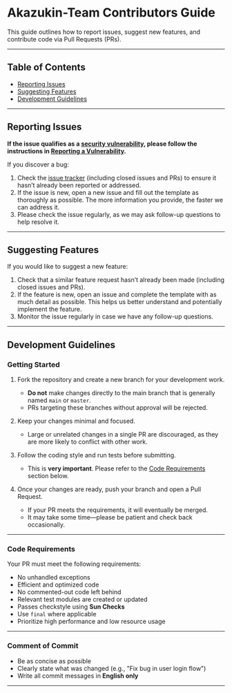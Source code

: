 # Akazukin-Team Contributors Guide

This guide outlines how to report issues, suggest new features, and contribute code via Pull Requests (PRs).


---

## Table of Contents

- [Reporting Issues](#reporting-issues)
- [Suggesting Features](#suggesting-features)
- [Development Guidelines](#development-guidelines)

---

## Reporting Issues

**If the issue qualifies as a [security vulnerability](./SECURITY.md#definition-of-a-security-vulnerability),
please follow the instructions in [Reporting a Vulnerability](./SECURITY.md#reporting-a-vulnerability).**

If you discover a bug:

1. Check the [issue tracker](https://github.com/Akazukin-Team/Util-Library/issues) (including closed issues and
   PRs) to ensure it hasn’t already been reported or addressed.
2. If the issue is new, open a new issue and fill out the template as thoroughly as possible. The more information you
   provide, the faster we can address it.
3. Please check the issue regularly, as we may ask follow-up questions to help resolve it.

---

## Suggesting Features

If you would like to suggest a new feature:

1. Check that a similar feature request hasn’t already been made (including closed issues and PRs).
2. If the feature is new, open an issue and complete the template with as much detail as possible. This helps us better
   understand and potentially implement the feature.
3. Monitor the issue regularly in case we have any follow-up questions.

---

## Development Guidelines

### Getting Started

1. Fork the repository and create a new branch for your development work.
    - **Do not** make changes directly to the main branch that is generally named `main` or `master`.
    - PRs targeting these branches without approval will be rejected.

2. Keep your changes minimal and focused.
    - Large or unrelated changes in a single PR are discouraged, as they are more likely to conflict with other work.

3. Follow the coding style and run tests before submitting.
    - This is **very important**. Please refer to the [Code Requirements](#code-requirements) section below.

4. Once your changes are ready, push your branch and open a Pull Request.
    - If your PR meets the requirements, it will eventually be merged.
    - It may take some time—please be patient and check back occasionally.

---

### Code Requirements

Your PR must meet the following requirements:

- No unhandled exceptions
- Efficient and optimized code
- No commented-out code left behind
- Relevant test modules are created or updated
- Passes checkstyle using **Sun Checks**
- Use `final` where applicable
- Prioritize high performance and low resource usage

---

### Comment of Commit

- Be as concise as possible
- Clearly state what was changed (e.g., "Fix bug in user login flow")
- Write all commit messages in **English only**

---

